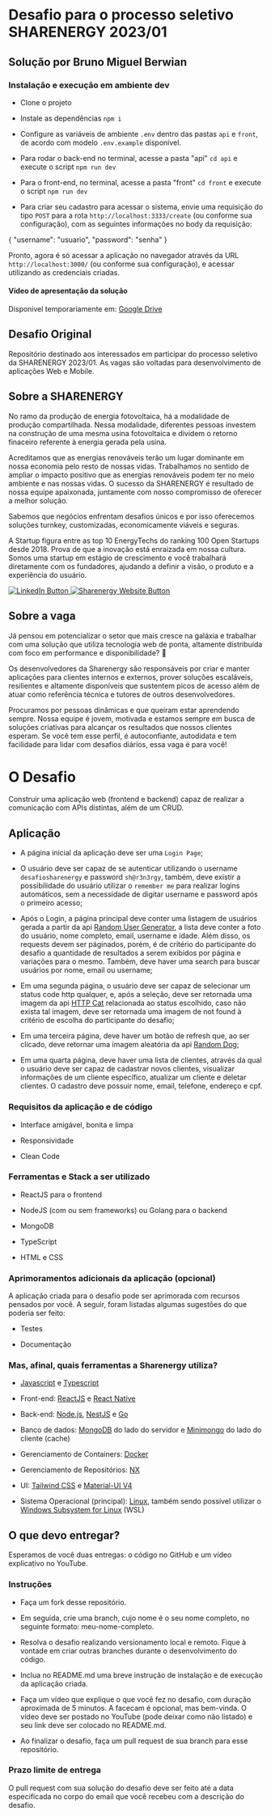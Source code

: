 # Desafio para o processo seletivo SHARENERGY 2023/01

## Solução por Bruno Miguel Berwian

### Instalação e execução em ambiente dev

- Clone o projeto
- Instale as dependências `npm i`
- Configure as variáveis de ambiente `.env` dentro das pastas `api` e `front`, de acordo com modelo `.env.example` disponível.
- Para rodar o back-end no terminal, acesse a pasta "api" `cd api` e execute o script `npm run dev`
- Para o front-end, no terminal, acesse a pasta "front" `cd front` e execute o script `npm run dev`

- Para criar seu cadastro para acessar o sistema, envie uma requisição do tipo `POST` para a rota `http://localhost:3333/create` (ou conforme sua configuração), com as seguintes informações no body da requisição:

{
"username": "usuario",
"password": "senha"
}

Pronto, agora é só acessar a aplicação no navegador através da URL `http://localhost:3000/` (ou conforme sua configuração), e acessar utilizando as credenciais criadas.

#### Vídeo de apresentação da solução

Disponivel temporariamente em:
[Google Drive](https://drive.google.com/open?id=171ET60b4_VPj-t7lY50j0L1Oi9hCitmt&authuser=brunoberwian%40gmail.com&usp=drive_fs)

## Desafio Original

Repositório destinado aos interessados em participar do processo seletivo da SHARENERGY 2023/01. As vagas são voltadas para desenvolvimento de aplicações Web e Mobile.

## Sobre a SHARENERGY

No ramo da produção de energia fotovoltaica, há a modalidade de produção compartilhada. Nessa modalidade, diferentes pessoas investem na construção de uma mesma usina fotovoltaica e dividem o retorno finaceiro referente à energia gerada pela usina.

Acreditamos que as energias renováveis terão um lugar dominante em nossa economia pelo resto de nossas vidas. Trabalhamos no sentido de ampliar o impacto positivo que as energias renováveis podem ter no meio ambiente e nas nossas vidas. O sucesso da SHARENERGY é resultado de nossa equipe apaixonada, juntamente com nosso compromisso de oferecer a melhor solução.

Sabemos que negócios enfrentam desafios únicos e por isso oferecemos soluções turnkey, customizadas, economicamente viáveis e seguras.

A Startup figura entre as top 10 EnergyTechs do ranking 100 Open Startups desde 2018. Prova de que a inovação está enraizada em nossa cultura. Somos uma startup em estágio de crescimento e você trabalhará diretamente com os fundadores, ajudando a definir a visão, o produto e a experiência do usuário.

<p  align="left">

<a  href="https://www.linkedin.com/company/sharenergy-brasil/">

<img  src="https://img.shields.io/badge/LinkedIn-%230077B5.svg?&style=flat-square&logo=linkedin&logoColor=white"  alt="LinkedIn Button">

</a>

<a  href="https://sharenergy.com.br/">

<img  src="https://img.shields.io/badge/-Website-red"  alt="Sharenergy Website Button">

</a>

</p>

## Sobre a vaga

Já pensou em potencializar o setor que mais cresce na galáxia e trabalhar com uma solução que utiliza tecnologia web de ponta, altamente distribuída com foco em performance e disponibilidade? 👀

Os desenvolvedores da Sharenergy são responsáveis por criar e manter aplicações para clientes internos e externos, prover soluções escaláveis, resilientes e altamente disponíveis que sustentem picos de acesso além de atuar como referência técnica e tutores de outros desenvolvedores.

Procuramos por pessoas dinâmicas e que queiram estar aprendendo sempre. Nossa equipe é jovem, motivada e estamos sempre em busca de soluções criativas para alcançar os resultados que nossos clientes esperam. Se você tem esse perfil, é autoconfiante, autodidata e tem facilidade para lidar com desafios diários, essa vaga é para você!

# O Desafio

Construir uma aplicação web (frontend e backend) capaz de realizar a comunicação com APIs distintas, além de um CRUD.

## Aplicação

- A página inicial da aplicação deve ser uma `Login Page`;

- O usuário deve ser capaz de se autenticar utilizando o username `desafiosharenergy` e password `sh@r3n3rgy`, também, deve existir a possibilidade do usuário utilizar o `remember me` para realizar logins automáticos, sem a necessidade de digitar username e password após o primeiro acesso;

- Após o Login, a página principal deve conter uma listagem de usuários gerada a partir da api [Random User Generator](https://randomuser.me/), a lista deve conter a foto do usuário, nome completo, email, username e idade. Além disso, os requests devem ser páginados, porém, é de critério do participante do desafio a quantidade de resultados a serem exibidos por página e variações para o mesmo. Também, deve haver uma search para buscar usuários por nome, email ou username;

- Em uma segunda página, o usuário deve ser capaz de selecionar um status code http qualquer, e, após a seleção, deve ser retornada uma imagem da api [HTTP Cat](https://http.cat/) relacionada ao status escolhido, caso não exista tal imagem, deve ser retornada uma imagem de not found à critério de escolha do participante do desafio;

- Em uma terceira página, deve haver um botão de refresh que, ao ser clicado, deve retornar uma imagem aleatória da api [Random Dog](https://random.dog/);

- Em uma quarta página, deve haver uma lista de clientes, através da qual o usuário deve ser capaz de cadastrar novos clientes, visualizar informações de um cliente específico, atualizar um cliente e deletar clientes. O cadastro deve possuir nome, email, telefone, endereço e cpf.

### Requisitos da aplicação e de código

- Interface amigável, bonita e limpa

- Responsividade

- Clean Code

### Ferramentas e Stack a ser utilizado

- ReactJS para o frontend

- NodeJS (com ou sem frameworks) ou Golang para o backend

- MongoDB

- TypeScript

- HTML e CSS

### Aprimoramentos adicionais da aplicação (opcional)

A aplicação criada para o desafio pode ser aprimorada com recursos pensados por você. A seguir, foram listadas algumas sugestões do que poderia ser feito:

- Testes

- Documentação

### Mas, afinal, quais ferramentas a Sharenergy utiliza?

- [Javascript](https://developer.mozilla.org/pt-BR/docs/Web/JavaScript) e [Typescript](https://www.typescriptlang.org/)

- Front-end: [ReactJS](https://reactjs.org/) e [React Native](https://reactnative.dev/)

- Back-end: [Node.js](https://nodejs.org/en/), [NestJS](https://nestjs.com/) e [Go](https://golang.org/)

- Banco de dados: [MongoDB](https://www.mongodb.com/) do lado do servidor e [Minimongo](https://guide.meteor.com/collections.html) do lado do cliente (cache)

- Gerenciamento de Containers: [Docker](https://www.docker.com/)

- Gerenciamento de Repositórios: [NX](https://nx.dev/)

- UI: [Tailwind CSS](https://tailwindcss.com/) e [Material-UI V4](https://v4.mui.com/)

- Sistema Operacional (principal): [Linux](https://www.linux.org/), também sendo possível utilizar o [Windows Subsystem for Linux](https://docs.microsoft.com/en-us/windows/wsl/) (WSL)

## O que devo entregar?

Esperamos de você duas entregas: o código no GitHub e um vídeo explicativo no YouTube.

### Instruções

- Faça um fork desse repositório.

- Em seguida, crie uma branch, cujo nome é o seu nome completo, no seguinte formato: meu-nome-completo.

- Resolva o desafio realizando versionamento local e remoto. Fique à vontade em criar outras branches durante o desenvolvimento do código.

- Inclua no README.md uma breve instrução de instalação e de execução da aplicação criada.

- Faça um vídeo que explique o que você fez no desafio, com duração aproximada de 5 minutos. A facecam é opcional, mas bem-vinda. O vídeo deve ser postado no YouTube (pode deixar como não listado) e seu link deve ser colocado no README.md.

- Ao finalizar o desafio, faça um pull request de sua branch para esse repositório.

### Prazo limite de entrega

O pull request com sua solução do desafio deve ser feito até a data especificada no corpo do email que você recebeu com a descrição do desafio.
